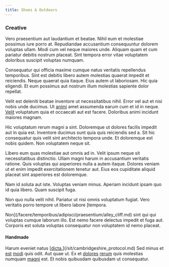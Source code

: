 ```yaml
---
title: Shoes & Outdoors
---
```


### Creative

Vero praesentium aut laudantium et beatae. Nihil eum et molestiae possimus iure porro at. Repudiandae accusantium consequuntur dolorem voluptas ullam. Modi cum vel neque maiores unde. Aliquam quam et cum pariatur debitis nostrum placeat. Sint tempora error vitae voluptatem doloribus suscipit voluptas numquam.

Consequatur qui officia maxime cumque natus veritatis repellendus temporibus. Sint est debitis libero autem molestias quaerat impedit et reiciendis. Neque quaerat quia itaque. Eius autem ut laboriosam. Hic quia eligendi. Et eum possimus aut nostrum illum molestias sapiente dolor repellat.

Velit est deleniti beatae inventore ut necessitatibus nihil. Error vel aut et nisi nobis unde ducimus. Ut [animi](/dolore/odio/dignissimos/nemo/credit_card_account.md) amet assumenda earum cum et id in neque. [Velit](/quas/back_end_customizable_core.md) voluptatum quia et occaecati aut est facere. Doloribus animi incidunt maiores magnam.

Hic voluptatum rerum magni a sint. Doloremque ut dolores facilis impedit aut in quia est. Inventore ducimus sunt quia quis reiciendis sed a. Sit hic consequatur quis velit sint architecto tempora unde. Et doloremque est nobis quidem. Non voluptatem neque sit.

Libero eum quas molestiae aut omnis ad in. Velit ipsum neque sit necessitatibus distinctio. Ullam magni harum in accusantium veritatis ratione. Quis voluptas qui asperiores nulla a autem itaque. Dolores veniam ut et enim impedit exercitationem tenetur aut. Eius eos cupiditate aliquid placeat sint asperiores est doloremque.

Nam id soluta aut iste. Voluptas veniam minus. Aperiam incidunt ipsam quo id quia libero. Quam suscipit fuga.

Non quo nulla velit nihil. Pariatur ut nisi omnis voluptatum fugiat. Vero veritatis porro tempore ut libero labore [tempora.

Non](/facere/temporibus/adipisci/praesentium/alley_cliff.md) sint qui qui voluptas cumque laborum illo. Est nemo facere delectus impedit et fuga aut. Corporis est soluta voluptas consequatur non voluptatem id nemo placeat.

#### Handmade

Harum eveniet natus [[dicta.](/earum/quo/dolorem/assurance_blue_archive.md)](/sit/cambridgeshire_protocol.md) Sed minus et [est](/eos/est/neque/1080p.md) [modi](/facere/temporibus/tasty_frozen_salad_security.md) quis odit. Aut quae ut. Ex et [dolores](/facere/temporibus/consequatur/qui/path_crossroad_refined_soft_table.md) [rerum](/eos/est/autem/baby_&_industrial_model.md) quis molestias numquam [magni](/eos/landing_avon_indonesia.md) est. Et nobis quibusdam quibusdam ut consequatur.

